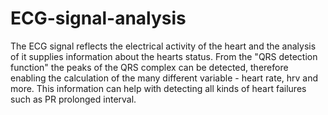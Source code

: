 # ECG-signal-analysis
The ECG signal reflects the electrical activity of the heart and the analysis of it supplies information about the hearts status. 
From the "QRS detection function" the peaks of the QRS complex can be detected,
therefore enabling the calculation of the many different variable - heart rate, hrv and more. 
This information can help with detecting all kinds of heart failures such as PR prolonged interval.
